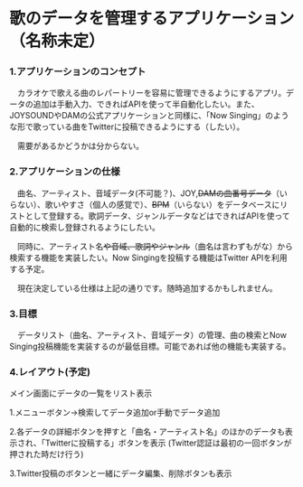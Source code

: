 # 歌のデータを管理するアプリケーション（名称未定）


### 1.アプリケーションのコンセプト

　カラオケで歌える曲のレパートリーを容易に管理できるようにするアプリ。データの追加は手動入力、できればAPIを使って半自動化したい。また、JOYSOUNDやDAMの公式アプリケーションと同様に、「Now Singing」のような形で歌っている曲をTwitterに投稿できるようにする（したい）。

　需要があるかどうかは分からない。

### 2.アプリケーションの仕様

　曲名、アーティスト、音域データ(不可能？)、JOY,~~DAMの曲番号データ~~（いらない）、歌いやすさ（個人の感覚で）、~~BPM~~（いらない）をデータベースにリストとして登録する。歌詞データ、ジャンルデータなどはできればAPIを使って自動的に検索し登録されるようにしたい。

　同時に、アーティスト名~~や音域、歌詞やジャンル~~（曲名は言わずもがな）から検索する機能を実装したい。Now Singingを投稿する機能はTwitter APIを利用する予定。

　現在決定している仕様は上記の通りです。随時追加するかもしれません。

### 3.目標

　データリスト（曲名、アーティスト、音域データ）の管理、曲の検索とNow Singing投稿機能を実装するのが最低目標。可能であれば他の機能も実装する。

### 4.レイアウト(予定)

メイン画面にデータの一覧をリスト表示

1.メニューボタン->検索してデータ追加or手動でデータ追加

2.各データの詳細ボタンを押すと「曲名・アーティスト名」のほかのデータも表示され、「Twitterに投稿する」ボタンを表示
(Twitter認証は最初の一回ボタンが押された時だけ行う)

3.Twitter投稿のボタンと一緒にデータ編集、削除ボタンも表示